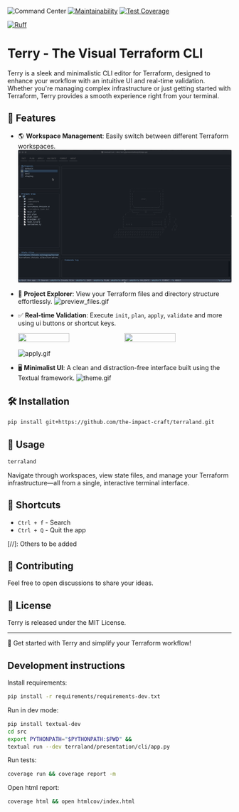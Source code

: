 ![Command Center](https://img.shields.io/badge/terraform%20command%20center-45d298?logo=terraform&logoColor=white)
[![Maintainability](https://api.codeclimate.com/v1/badges/62ef5aeefc01a2c5521b/maintainability)](https://codeclimate.com/repos/67ab4de0fe407500a7cecccf/maintainability)
[![Test Coverage](https://api.codeclimate.com/v1/badges/62ef5aeefc01a2c5521b/test_coverage)](https://codeclimate.com/repos/67ab4de0fe407500a7cecccf/test_coverage)

[![Ruff](https://img.shields.io/endpoint?url=https://raw.githubusercontent.com/astral-sh/ruff/main/assets/badge/v2.json)](https://github.com/astral-sh/ruff)

# Terry - The Visual Terraform CLI

Terry is a sleek and minimalistic CLI editor for Terraform, designed to enhance your workflow with an intuitive UI and real-time validation. Whether you're managing complex infrastructure or just getting started with Terraform, Terry provides a smooth experience right from your terminal.

## 🚀 Features

- 🌎 **Workspace Management**: Easily switch between different Terraform workspaces.
    ![switch_workspace.gif](media/switch_workspace.gif)[](https://github.com/the-impact-craft/terraland/blob/main/media/demo1.gif)


- 📂 **Project Explorer**: View your Terraform files and directory structure effortlessly.
    ![preview_files.gif](media/preview_files.gif)


- ✅ **Real-time Validation**: Execute `init`, `plan`, `apply`, `validate` and more using ui buttons or shortcut keys.
    <p float="left">
        <img src="media/init.gif" width="49%" height="50%"/>
        <img src="media/format.gif" width="49%" height="50%"/>
    </p
  
    ![apply.gif](media/apply.gif)

- 🖥️ **Minimalist UI**: A clean and distraction-free interface built using the Textual framework.
    ![theme.gif](media/theme.gif)

## 🛠 Installation

```bash
pip install git+https://github.com/the-impact-craft/terraland.git
```

## 📌 Usage

```bash
terraland
```

Navigate through workspaces, view state files, and manage your Terraform infrastructure—all from a single, interactive terminal interface.

## 🎯 Shortcuts

- `Ctrl + f` - Search
- `Ctrl + Q` - Quit the app

[//]: Others to be added

## 🤝 Contributing

Feel free to open discussions to share your ideas.

## 📜 License

Terry is released under the MIT License.

---

🚀 Get started with Terry and simplify your Terraform workflow!


## Development instructions

Install requirements:

```bash
pip install -r requirements/requirements-dev.txt
```

Run in dev mode:

```bash
pip install textual-dev
cd src
export PYTHONPATH="$PYTHONPATH:$PWD" && 
textual run --dev terraland/presentation/cli/app.py
```

Run tests:

```bash 
coverage run && coverage report -m
```

Open html report:

```bash
coverage html && open htmlcov/index.html
```